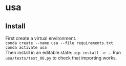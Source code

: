 # usa

<!-- Install as a package: https://stackoverflow.com/questions/6323860/sibling-package-imports/50193944#50193944. \ -->

## Install
First create a virtual environment. \
`conda create --name usa --file requirements.txt` \
`conda activate usa` \
Then install in an editable state: `pip install -e .`. Run `usa/tests/test_00.py` to check that importing works.

<!-- Add examples/fmbv README.md. Link from main README.md. -->